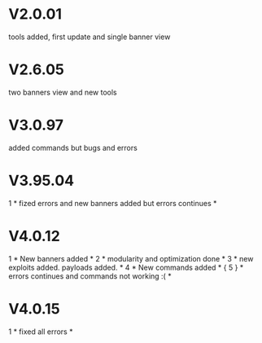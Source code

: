 # V2.0.01
tools added, first update and single banner view
# V2.6.05
two banners view and new tools
# V3.0.97
added commands but bugs and errors 
# V3.95.04
1 * fized errors and new banners added but errors continues *
# V4.0.12
1 * New banners added *
2 * modularity and optimization done *
3 * new exploits added. payloads added. *
4 * New commands added *
{ 5 } * errors continues and commands not working :( *
# V4.0.15
1 * fixed all errors *
